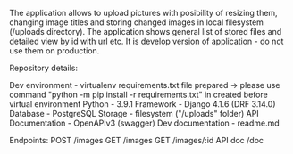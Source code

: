 The application allows to upload pictures with posibility of resizing them, changing image titles and storing changed images in local filesystem (/uploads directory). The application shows general list of stored files and detailed view by id with url etc. It is develop version of application - do not use them on production.

Repository details:

Dev environment - virtualenv
requirements.txt file prepared -> please use command "python -m pip install -r requirements.txt" in created before virtual environment
Python - 3.9.1
Framework - Django 4.1.6 (DRF 3.14.0)
Database - PostgreSQL
Storage - filesystem ("/uploads" folder)
API Documentation - OpenAPIv3 (swagger)
Dev documentation - readme.md

Endpoints:
POST /images
GET /images
GET /images/:id
API doc /doc

